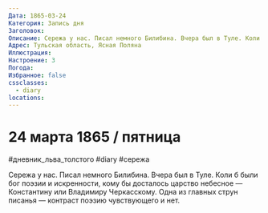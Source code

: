 ```yaml
---
Дата: 1865-03-24
Категория: Запись дня
Заголовок: 
Описание: Сережа у нас. Писал немного Билибина. Вчера был в Туле. Коли б были бог поэзии и искренности, кому бы досталось царство небесное — Константину или Владимиру Черкасскому. Одна из главных струн
Адрес: Тульская область, Ясная Поляна
Иллюстрация: 
Настроение: 3
Погода: 
Избранное: false
cssclasses:
  - diary
locations:
---
```


# 24 марта 1865 / пятница

#дневник_льва_толстого #diary #сережа

Сережа у нас. Писал немного Билибина. Вчера был в Туле. Коли б были бог поэзии и искренности, кому бы досталось царство небесное — Константину или Владимиру Черкасскому. Одна из главных струн писанья — контраст поэзию чувствующего и нет.